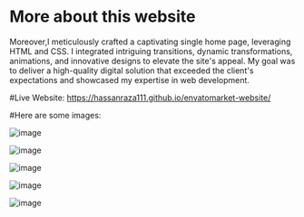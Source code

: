 # More about this website
Moreover,I meticulously crafted a captivating single home page, leveraging HTML and CSS. I integrated intriguing transitions, dynamic transformations, animations, and innovative designs to elevate the site's appeal. My goal was to deliver a high-quality digital solution that exceeded the client's expectations and showcased my expertise in web development.

#Live Website:  https://hassanraza111.github.io/envatomarket-website/


#Here are some images:

![image](https://github.com/user-attachments/assets/ac091bb1-9d0c-4273-8870-61687045c19a)

![image](https://github.com/user-attachments/assets/1e2ead82-2d72-493f-a1d3-a11d70fbbaa4)

![image](https://github.com/user-attachments/assets/59ac21c2-e289-4ad5-ab67-eb99378de9ce)

![image](https://github.com/user-attachments/assets/f7cc05e7-6c11-459d-9cee-5dced7fc20d8)

![image](https://github.com/user-attachments/assets/7219f054-a858-4c65-bfb4-94dbea86894b)



